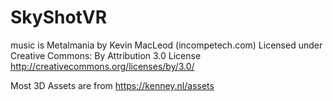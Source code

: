 # SkyShotVR

music is Metalmania by Kevin MacLeod (incompetech.com)
Licensed under Creative Commons: By Attribution 3.0 License
http://creativecommons.org/licenses/by/3.0/

Most 3D Assets are from https://kenney.nl/assets
